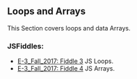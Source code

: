 ## Loops and Arrays

This Section covers loops and data Arrays.

### JSFiddles:

 * [E-3_Fall_2017: Fiddle 3](https://jsfiddle.net/RMFrenette/sLb7gcgs/) JS Loops.
 * [E-3_Fall_2017: Fiddle 4](https://jsfiddle.net/RMFrenette/hh6kekq5/) JS Arrays.
 